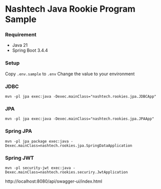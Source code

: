 # Nashtech Java Rookie Program Sample

### Requirement
- Java 21
- Spring Boot 3.4.4

### Setup

Copy `.env.sample` to `.env`
Change the value to your environment

### JDBC
```shell
mvn -pl jpa exec:java -Dexec.mainClass="nashtech.rookies.jpa.JDBCApp"
```

### JPA 
```shell
mvn -pl jpa exec:java -Dexec.mainClass="nashtech.rookies.jpa.JPAApp"
``` 
### Spring JPA
```shell
mvn -pl jpa package exec:java -Dexec.mainClass=nashtech.rookies.jpa.SpringDataApplication 
```

### Spring JWT
```shell
mvn -pl security-jwt exec:java -Dexec.mainClass=nashtech.rookies.securiry.JwtApplication
```
http://localhost:8080/api/swagger-ui/index.html
